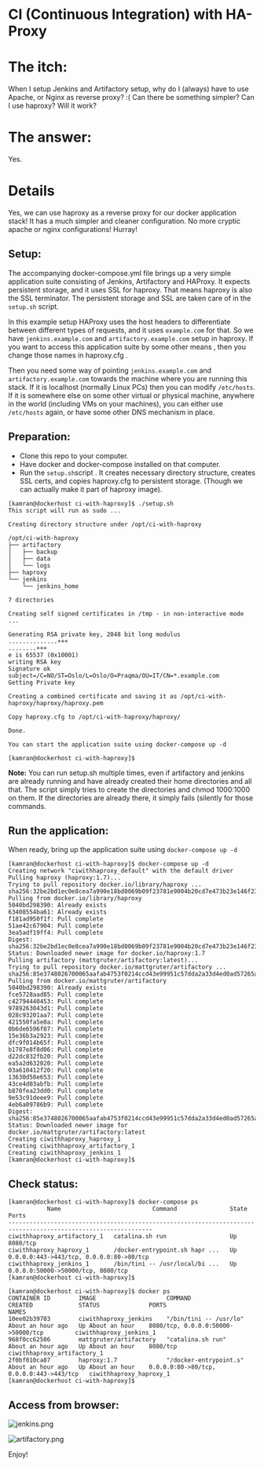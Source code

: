 # CI (Continuous Integration) with HA-Proxy

# The itch:
When I setup Jenkins and Artifactory setup, why do I (always) have to use Apache, or Nginx as reverse proxy? :( Can there be something simpler? Can I use haproxy? Will it work? 

# The answer:
Yes. 

# Details
Yes, we can use haproxy as a reverse proxy for our docker application stack! It has a much simpler and cleaner configuration. No more cryptic apache or nginx configurations! Hurray!


## Setup:

The accompanying docker-compose.yml file brings up a very simple application suite consisting of Jenkins, Artifactory and HAProxy. It expects persistent storage, and it uses SSL for haproxy. That means haproxy is also the SSL terminator. The persistent storage and SSL are taken care of in the  `setup.sh` script. 

In this example setup HAProxy uses the host headers to differentiate between different types of requests, and it uses `example.com` for that. So we have `jenkins.example.com` and `artifactory.example.com` setup in haproxy. If you want to access this application suite by some other means , then you change those names in haproxy.cfg .
 
Then you need some way of pointing `jenkins.example.com`  and `artifactory.example.com` towards the machine where you are running this stack. If it is localhost (normally Linux PCs) then you can modify `/etc/hosts`. If it is somewhere else on some other virtual or physical machine, anywhere in the world (including VMs on your machines), you can either use `/etc/hosts` again, or have some other DNS mechanism in place.

## Preparation:
* Clone this repo to your computer. 
* Have docker and docker-compose installed on that computer.
* Run the `setup.sh`script . It creates necessary directory structure, creates SSL certs, and copies haproxy.cfg to persistent storage. (Though we can actually make it part of haproxy image). 


```
[kamran@dockerhost ci-with-haproxy]$ ./setup.sh 
This script will run as sudo ...

Creating directory structure under /opt/ci-with-haproxy

/opt/ci-with-haproxy
├── artifactory
│   ├── backup
│   ├── data
│   └── logs
├── haproxy
└── jenkins
    └── jenkins_home

7 directories

Creating self signed certificates in /tmp - in non-interactive mode ...

Generating RSA private key, 2048 bit long modulus
..............+++
........+++
e is 65537 (0x10001)
writing RSA key
Signature ok
subject=/C=NO/ST=Oslo/L=Oslo/O=Praqma/OU=IT/CN=*.example.com
Getting Private key

Creating a combined certificate and saving it as /opt/ci-with-haproxy/haproxy/haproxy.pem

Copy haproxy.cfg to /opt/ci-with-haproxy/haproxy/

Done.

You can start the application suite using docker-compose up -d

[kamran@dockerhost ci-with-haproxy]$
```


**Note:** You can run setup.sh multiple times, even if artifactory and jenkins are already running and have already created their home directories and all that. The script simply tries to create the directories and chmod 1000:1000 on them. If the directories are already there, it simply fails (silently for those commands. 


## Run the application:
When ready, bring up the application suite using `docker-compose up -d`


```
[kamran@dockerhost ci-with-haproxy]$ docker-compose up -d
Creating network "ciwithhaproxy_default" with the default driver
Pulling haproxy (haproxy:1.7)...
Trying to pull repository docker.io/library/haproxy ... 
sha256:32be2bd1ec0e8cea7a990e18bd0069b09f23781e9004b20cd7e473b23e146f23: Pulling from docker.io/library/haproxy
5040bd298390: Already exists
63408554ba61: Already exists
f181ad950f1f: Pull complete
51ae42c67904: Pull complete
3ea5adf19ff4: Pull complete
Digest: sha256:32be2bd1ec0e8cea7a990e18bd0069b09f23781e9004b20cd7e473b23e146f23
Status: Downloaded newer image for docker.io/haproxy:1.7
Pulling artifactory (mattgruter/artifactory:latest)...
Trying to pull repository docker.io/mattgruter/artifactory ... 
sha256:85e3748026700065aafab4753f0214ccd43e99951c57dda2a33d4ed0ad57265a: Pulling from docker.io/mattgruter/artifactory
5040bd298390: Already exists
fce5728aad85: Pull complete
c42794440453: Pull complete
9789263043d1: Pull complete
028c93201aa7: Pull complete
421550fa5e0a: Pull complete
0b6de6596f87: Pull complete
15e36b3a2923: Pull complete
dfc9f014b65f: Pull complete
b1787e8f8d06: Pull complete
d22dc832fb20: Pull complete
ea5a2d632020: Pull complete
03a610412f20: Pull complete
13630d58e653: Pull complete
43ce4d03abfb: Pull complete
b870fea23dd0: Pull complete
9e53c91deee9: Pull complete
4eb6a09786b9: Pull complete
Digest: sha256:85e3748026700065aafab4753f0214ccd43e99951c57dda2a33d4ed0ad57265a
Status: Downloaded newer image for docker.io/mattgruter/artifactory:latest
Creating ciwithhaproxy_haproxy_1
Creating ciwithhaproxy_artifactory_1
Creating ciwithhaproxy_jenkins_1
[kamran@dockerhost ci-with-haproxy]$
```

## Check status:

```
[kamran@dockerhost ci-with-haproxy]$ docker-compose ps
           Name                          Command               State                    Ports                   
---------------------------------------------------------------------------------------------------------------
ciwithhaproxy_artifactory_1   catalina.sh run                  Up      8080/tcp                                 
ciwithhaproxy_haproxy_1       /docker-entrypoint.sh hapr ...   Up      0.0.0.0:443->443/tcp, 0.0.0.0:80->80/tcp 
ciwithhaproxy_jenkins_1       /bin/tini -- /usr/local/bi ...   Up      0.0.0.0:50000->50000/tcp, 8080/tcp       
[kamran@dockerhost ci-with-haproxy]$ 
```

```
[kamran@dockerhost ci-with-haproxy]$ docker ps
CONTAINER ID        IMAGE                    COMMAND                  CREATED             STATUS              PORTS                                      NAMES
10ee02b39703        ciwithhaproxy_jenkins    "/bin/tini -- /usr/lo"   About an hour ago   Up About an hour    8080/tcp, 0.0.0.0:50000->50000/tcp         ciwithhaproxy_jenkins_1
968f0cc62506        mattgruter/artifactory   "catalina.sh run"        About an hour ago   Up About an hour    8080/tcp                                   ciwithhaproxy_artifactory_1
2f0bf010ca87        haproxy:1.7              "/docker-entrypoint.s"   About an hour ago   Up About an hour    0.0.0.0:80->80/tcp, 0.0.0.0:443->443/tcp   ciwithhaproxy_haproxy_1
[kamran@dockerhost ci-with-haproxy]$ 
```


## Access from browser:

![jenkins.png](jenkins.png)

![artifactory.png](artifactory.png)


Enjoy!
